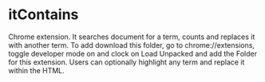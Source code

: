 # itContains
Chrome extension.
It searches document for a term, counts and replaces it with another term.
To add download this folder, go to chrome://extensions, toggle developer mode on and clock on Load Unpacked and add the Folder for this extension. 
Users can optionally highlight any term and replace it within the HTML. 
